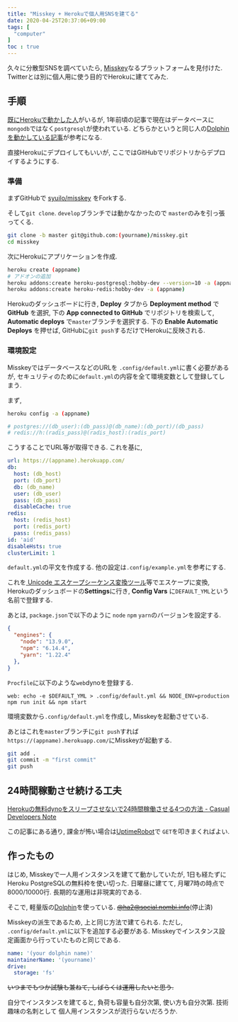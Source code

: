 ```yaml
---
title: "Misskey + Herokuで個人用SNSを建てる"
date: 2020-04-25T20:37:06+09:00
tags: [
  "computer"
]
toc : true
---
```


久々に分散型SNSを調べていたら,
[Misskey](https://github.com/syuilo/misskey)なるプラットフォームを見付けた.
Twitterとは別に個人用に使う目的でHerokuに建ててみた.
<!--more-->

## 手順

[既にHerokuで動かした人](https://syui.cf/blog/post/2019/04/04/misskey/)がいるが,
1年前頃の記事で現在はデータベースに
`mongodb`ではなく`postgresql`が使われている.
どちらかというと同じ人の[Dolphinを動かしている記事](https://syui.cf/blog/post/2019/11/16/dolphin/)が参考になる.

直接Herokuにデプロイしてもいいが,
ここではGitHubでリポジトリからデプロイするようにする.

### 準備

まずGitHubで
[syuilo/misskey](https://github.com/syuilo/misskey)
をForkする.

そして`git clone`. `develop`ブランチでは動かなかったので
`master`のみを引っ張ってくる.

```bash
git clone -b master git@github.com:(yourname)/misskey.git
cd misskey
```

次にHerokuにアプリケーションを作成.

```bash
heroku create (appname)
# アドオンの追加
heroku addons:create heroku-postgresql:hobby-dev --version=10 -a (appname)
heroku addons:create heroku-redis:hobby-dev -a (appname)
```

Herokuのダッシュボードに行き, 
**Deploy** タブから **Deployment method** で
**GitHub** を選択,
下の **App connected to GitHub** でリポジトリを検索して,
**Automatic deploys** で`master`ブランチを選択する.
下の **Enable Automatic Deploys** を押せば,
GitHubに`git push`するだけでHerokuに反映される.

### 環境設定

MisskeyではデータベースなどのURLを
`.config/default.yml`に書く必要があるが,
セキュリティのために`default.yml`の内容を全て環境変数として登録してしまう.

まず,

```bash
heroku config -a (appname)

# postgres://(db_user):(db_pass)@(db_name):(db_port)/(db_pass)
# redis://h:(radis_pass)@(radis_host):(radis_port)
```

こうすることでURL等が取得できる.
これを基に,

```yml
url: https://(appname).herokuapp.com/
db:
  host: (db_host)
  port: (db_port)
  db: (db_name)
  user: (db_user)
  pass: (db_pass)
  disableCache: true
redis:
  host: (redis_host)
  port: (redis_port)
  pass: (redis_pass)
id: 'aid'
disableHsts: true
clusterLimit: 1
```

`default.yml`の平文を作成する.
他の設定は`.config/example.yml`を参考にする.

これを[ Unicode エスケープシーケンス変換ツール](http://www.koikikukan.com/archives/2013/07/01-012345.php)等でエスケープに変換, 
Herokuのダッシュボードの**Settings**に行き,
**Config Vars** に`DEFAULT_YML`という名前で登録する.

あとは, `package.json`で以下のように
`node` `npm` `yarn`のバージョンを設定する.

```json
{
  "engines": {
    "node": "13.9.0",
    "npm": "6.14.4",
    "yarn": "1.22.4"
  },
}
```

`Procfile`に以下のような`web`dynoを登録する.

```
web: echo -e $DEFAULT_YML > .config/default.yml && NODE_ENV=production npm run init && npm start
```

環境変数から`.config/default.yml`を作成し,
Misskeyを起動させている.

あとはこれを`master`ブランチに`git push`すれば
`https://(appname).herokuapp.com/`にMisskeyが起動する.

```bash
git add .
git commit -m "first commit"
git push
```

## 24時間稼動させ続ける工夫

[Herokuの無料dynoをスリープさせないで24時間稼働させる4つの方法 - Casual Developers Note](https://casualdevelopers.com/tech-tips/how-to-prevent-idling-of-free-dyno-on-heroku/)

この記事にある通り,
課金が怖い場合は[UptimeRobot](https://uptimerobot.com/)で
`GET`を叩きまくればよい.

## 作ったもの

はじめ, Misskeyで一人用インスタンスを建てて動かしていたが,
1日も経たずにHeroku PostgreSQLの無料枠を使い切った.
日曜昼に建てて, 月曜7時の時点で8000/10000行.
長期的な運用は非現実的である.

そこで, 軽量版の[Dolphin](https://github.com/syuilo/dolphin)を使っている.
~~[@ha2@social.nombi.info](https://social.nombi.info/@ha2)~~(停止済)

Misskeyの派生であるため, 上と同じ方法で建てられる.
ただし, `.config/default.yml`に以下を追加する必要がある.
Misskeyでインスタンス設定画面から行っていたものと同じである.

```yml
name: '(your dolphin name)'
maintainerName: '(yourname)'
drive:
  storage: 'fs'
```

~~いつまでもつか試験も兼ねて,
しばらくは運用したいと思う.~~

自分でインスタンスを建てると,
負荷も容量も自分次第,
使い方も自分次第.
技術趣味の名刺として
個人用インスタンスが流行らないだろうか.
